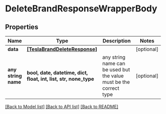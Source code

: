 # DeleteBrandResponseWrapperBody


## Properties
Name | Type | Description | Notes
------------ | ------------- | ------------- | -------------
**data** | [**[TeslaBrandDeleteResponse]**](TeslaBrandDeleteResponse.md) |  | [optional] 
**any string name** | **bool, date, datetime, dict, float, int, list, str, none_type** | any string name can be used but the value must be the correct type | [optional]

[[Back to Model list]](../README.md#documentation-for-models) [[Back to API list]](../README.md#documentation-for-api-endpoints) [[Back to README]](../README.md)


